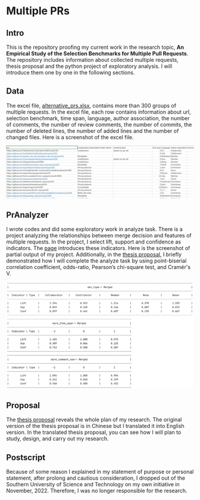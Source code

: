 # Multiple PRs

## Intro

This is the repository proofing my current work in the research topic, **An Empirical Study of the Selection Benchmarks for Multiple Pull Requests**. The repository includes information about collected multiple requests, thesis proposal and the python project of exploratory analysis.  I will introduce them one by one in the following sections. 

## Data

The excel file, [alternative_prs.xlsx](./data/alternative_prs.xlsx), contains more than 300 groups of multiple requests. In the excel file, each row contains information about url, selection benchmark,  time span, language, author association, the number of comments, the number of review comments, the number of commits, the number of deleted lines, the number of added lines and the number of changed files. Here is a screenshot of the excel file.  

![screenshot of alternative_prs.xlsx](./img/data.jpg)

## PrAnalyzer

 I wrote codes and did some exploratory work in analyze task. There is a project analyzing the relationships between merge decision and features of multiple requests. In the project, I select lift, support and confidence as indicators. The [page](https://www.thedataschool.co.uk/liu-zhang/understanding-lift-for-market-basket-analysis) introduces these indicators. Here is the screenshot of partial output of my project. Additionally, in the [thesis proposal](./Proposal/thesis_proposal.pdf), I briefly demonstrated how I will complete the analyze task by using point-biserial correlation coefficient, odds-ratio, Pearson’s chi-square test, and Cramér's V. 

![output](./img/snapshot_prAnalyzer.jpg)

## Proposal

The [thesis proposal](./Proposal/thesis_proposal.pdf) reveals the whole plan of my research. The original version of the thesis proposal is in Chinese but I translated it into English version. In the translated thesis proposal, you can see how I will plan to study, design, and carry out my research.

## Postscript

Because of some reason I explained in my statement of purpose or personal statement, after prolong and cautious consideration, I dropped out of the Southern University of Science and Technology on my own initiative in November, 2022. Therefore, I was no longer responsible for the research.
